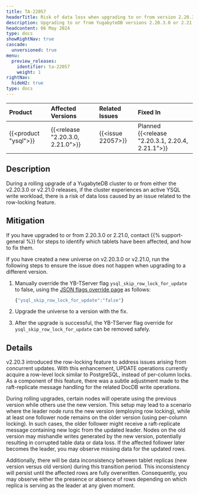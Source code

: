 ```yaml
---
title: TA-22057
headerTitle: Risk of data loss when upgrading to or from version 2.20.3.0 or 2.21.0
description: Upgrading to or from YugabyteDB versions 2.20.3.0 or 2.21.0 may result in data loss due to schema migration issues and compatibility problems.
headcontent: 06 May 2024
type: docs
showRightNav: true
cascade:
  unversioned: true
menu:
  preview_releases:
    identifier: ta-22057
    weight: 1
rightNav:
  hideH2: true
type: docs
---
```


|          Product           |  Affected Versions  |  Related Issues   | Fixed In |
| :------------------------- | :------------------ | :---------------- | :------- |
| {{<product "ysql">}}       | {{<release "2.20.3.0, 2.21.0">}} | {{<issue 22057>}} | Planned {{<release "2.20.3.1, 2.20.4, 2.21.1">}}      |

## Description

During a rolling upgrade of a YugabyteDB cluster to or from either the v2.20.3.0 or v2.21.0 releases, if the cluster experiences an active YSQL write workload, there is a risk of data loss caused by an issue related to the row-locking feature.

## Mitigation

If you have upgraded to or from 2.20.3.0 or 2.21.0, contact {{% support-general %}} for steps to identify which tablets have been affected, and how to fix them.

If you have created a new universe on v2.20.3.0 or v2.21.0, run the following steps to ensure the issue does not happen when upgrading to a different version.

1. Manually override the YB-TServer flag `ysql_skip_row_lock_for_update` to false, using the [JSON flags override page](../../../yugabyte-platform/manage-deployments/edit-config-flags/#add-flags) as follows:

    ```js
    {"ysql_skip_row_lock_for_update":"false"}
    ```

1. Upgrade the universe to a version with the fix.

1. After the upgrade is successful, the YB-TServer flag override for `ysql_skip_row_lock_for_update` can be removed safely.

## Details

v2.20.3 introduced the row-locking feature to address issues arising from concurrent updates. With this enhancement, UPDATE operations currently acquire a row-level lock similar to PostgreSQL, instead of per-column locks. As a component of this feature, there was a subtle adjustment made to the raft-replicate message handling for the related DocDB write operations.

During rolling upgrades, certain nodes will operate using the previous version while others use the new version. This setup may lead to a scenario where the leader node runs the new version (employing row locking), while at least one follower node remains on the older version (using per-column locking). In such cases, the older follower might receive a raft-replicate message containing new logic from the updated leader. Nodes on the old version may mishandle writes generated by the new version, potentially resulting in corrupted table data or data loss. If the affected follower later becomes the leader, you may observe missing data for the updated rows.

Additionally, there will be data inconsistency between tablet replicas (new version versus old version) during this transition period. This inconsistency will persist until the affected rows are fully overwritten. Consequently, you may observe either the presence or absence of rows depending on which replica is serving as the leader at any given moment.
